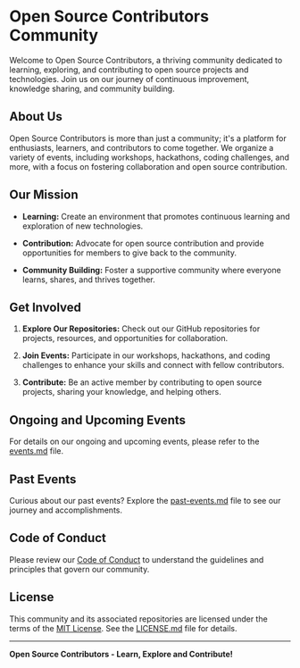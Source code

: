 # Open Source Contributors Community

Welcome to Open Source Contributors, a thriving community dedicated to learning, exploring, and contributing to open source projects and technologies. Join us on our journey of continuous improvement, knowledge sharing, and community building.

## About Us

Open Source Contributors is more than just a community; it's a platform for enthusiasts, learners, and contributors to come together. We organize a variety of events, including workshops, hackathons, coding challenges, and more, with a focus on fostering collaboration and open source contribution.

## Our Mission

- **Learning:** Create an environment that promotes continuous learning and exploration of new technologies.
  
- **Contribution:** Advocate for open source contribution and provide opportunities for members to give back to the community.

- **Community Building:** Foster a supportive community where everyone learns, shares, and thrives together.

## Get Involved

1. **Explore Our Repositories:** Check out our GitHub repositories for projects, resources, and opportunities for collaboration.
  
2. **Join Events:** Participate in our workshops, hackathons, and coding challenges to enhance your skills and connect with fellow contributors.

3. **Contribute:** Be an active member by contributing to open source projects, sharing your knowledge, and helping others.

## Ongoing and Upcoming Events

For details on our ongoing and upcoming events, please refer to the [events.md](events.md) file.

## Past Events

Curious about our past events? Explore the [past-events.md](past-events.md) file to see our journey and accomplishments.

## Code of Conduct

Please review our [Code of Conduct](CODE_OF_CONDUCT.md) to understand the guidelines and principles that govern our community.

## License

This community and its associated repositories are licensed under the terms of the [MIT License](LICENSE). See the [LICENSE.md](LICENSE) file for details.

---

**Open Source Contributors - Learn, Explore and Contribute!**
